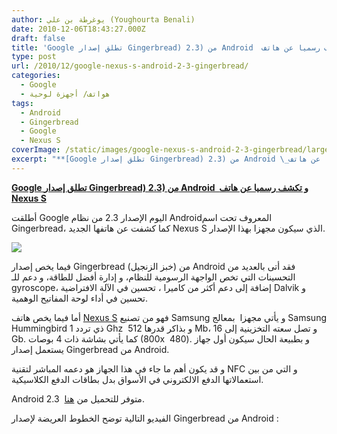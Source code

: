 ```yaml
---
author: يوغرطة بن علي (Youghourta Benali)
date: 2010-12-06T18:43:27.000Z
draft: false
title: 'Google تطلق إصدار Gingerbread) 2.3) من Android  و تكشف رسميا عن هاتف Nexus S '
type: post
url: /2010/12/google-nexus-s-android-2-3-gingerbread/
categories:
  - Google
  - هواتف/ أجهزة لوحية
tags:
  - Android
  - Gingerbread
  - Google
  - Nexus S
coverImage: /static/images/google-nexus-s-android-2-3-gingerbread/large
excerpt: "**[Google تطلق إصدار Gingerbread) 2.3) من Android \_و تكشف رسميا عن هاتف Nexus S](https://www.it-scoop.com/2010/12/google-nexus-s-android-2-3-gingerbread)**\n\nأطلقت Google اليوم الإصدار 2.3 من نظام Androidالمعروف تحت اسم Gingerbread، كما كشفت عن هاتفها الجديد Nexus S الذي سيكون مجهزا بهذا الإصدار.\n\n\n\nفيما يخص إصدار Gingerbread (خبز"
---
```

**[Google تطلق إصدار Gingerbread) 2.3) من Android  و تكشف رسميا عن هاتف Nexus S](https://www.it-scoop.com/2010/12/google-nexus-s-android-2-3-gingerbread)**

أطلقت Google اليوم الإصدار 2.3 من نظام Androidالمعروف تحت اسم Gingerbread، كما كشفت عن هاتفها الجديد Nexus S الذي سيكون مجهزا بهذا الإصدار.

![](/static/images/google-nexus-s-android-2-3-gingerbread/large)

فيما يخص إصدار Gingerbread (خبز الزنجيل) من Android فقد أتى بالعديد من التحسينات التي تخص الواجهة الرسومية للنظام، و إدارة أفضل للطاقة، و دعم للـ gyroscope، إضافة إلى دعم أكثر من كاميرا ، تحسين في الآلة الافتراضية Dalvik و تحسين في أداء لوحة المفاتيح الوهمية.

أما فيما يخص هاتف [Nexus S](http://www.google.com/phone/detail/nexus-s) فهو من تصنيع Samsung و يأتي مجهزا  بمعالج Samsung Hummingbird ذي تردد 1 Ghz  و بذاكر قدرها 512 Mb، و تصل سعته التخزينية إلى 16 Gb. كما يأتي بشاشة ذات 4 بوصات (800x  480). و بطبيعة الحال سيكون أول جهاز يستعمل إصدار Gingerbread من Android.

و قد يكون أهم ما جاء في هذا الجهاز هو دعمه المباشر لتقنية NFC و التي من بين استعمالاتها الدفع الالكتروني في الأسواق بدل بطاقات الدفع الكلاسيكية.

Android 2.3  متوفر للتحميل من [هنا](http://developer.android.com/sdk/android-2.3.html).

الفيديو التالية توضح الخطوط العريضة لإصدار Gingerbread من Android :
